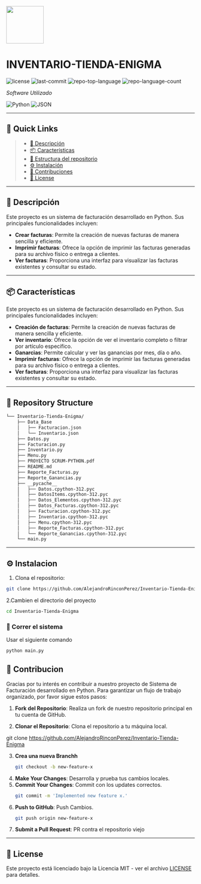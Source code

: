 <p align="left">
  <img src="[https://img.icons8.com/external-tal-revivo-regular-tal-revivo/96/external-readme-is-a-easy-to-build-a-developer-hub-that-adapts-to-the-user-logo-regular-tal-revivo.png](https://encrypted-tbn0.gstatic.com/images?q=tbn:ANd9GcRDkAAEJ_9ZIIVfl_qnFfan7_FOtgxjTGdxAA&s)" width="100" />
</p>
<p align="center">
    <h1 align="left">INVENTARIO-TIENDA-ENIGMA</h1>
</p>

<p align="left">
	<img src="https://img.shields.io/github/license/AlejandroRinconPerez/Inventario-Tienda-Enigma?style=flat&color=0080ff" alt="license">
	<img src="https://img.shields.io/github/last-commit/AlejandroRinconPerez/Inventario-Tienda-Enigma?style=flat&logo=git&logoColor=white&color=0080ff" alt="last-commit">
	<img src="https://img.shields.io/github/languages/top/AlejandroRinconPerez/Inventario-Tienda-Enigma?style=flat&color=0080ff" alt="repo-top-language">
	<img src="https://img.shields.io/github/languages/count/AlejandroRinconPerez/Inventario-Tienda-Enigma?style=flat&color=0080ff" alt="repo-language-count">
<p>
<p align="left">
		<em>Software Utilizado</em>
</p>
<p align="left">
	<img src="https://img.shields.io/badge/Python-3776AB.svg?style=flat&logo=Python&logoColor=white" alt="Python">
	<img src="https://img.shields.io/badge/JSON-000000.svg?style=flat&logo=JSON&logoColor=white" alt="JSON">
</p>
<hr>

## 🔗 Quick Links

> - [📍 Descripción](#-overview)
> - [📦 Características](#-features)
> - [📂 Estructura del repositorio](#-repository-structure)
> - [⚙️ Instalación](#-repository-structure)
> - [🤝 Contribuciones](#-contributing)
> - [📄 License](#-license)


---

## 📍 Descripción

Este proyecto es un sistema de facturación desarrollado en Python. Sus principales funcionalidades incluyen:

-   **Crear facturas**: Permite la creación de nuevas facturas de manera sencilla y eficiente.
-   **Imprimir facturas**: Ofrece la opción de imprimir las facturas generadas para su archivo físico o entrega a clientes.
-   **Ver facturas**: Proporciona una interfaz para visualizar las facturas existentes y consultar su estado.
---

## 📦 Características

Este proyecto es un sistema de facturación desarrollado en Python. Sus principales funcionalidades incluyen:

-   **Creación de facturas**: Permite la creación de nuevas facturas de manera sencilla y eficiente.
-   **Ver inventario**: Ofrece la opción de ver el inventario completo o filtrar por artículo específico.
-   **Ganarcias**: Permite calcular y ver las ganancias por mes, día o año.
-   **Imprimir facturas**: Ofrece la opción de imprimir las facturas generadas para su archivo físico o entrega a clientes.
-   **Ver facturas**: Proporciona una interfaz para visualizar las facturas existentes y consultar su estado.
---

## 📂 Repository Structure

```sh
└── Inventario-Tienda-Enigma/
    ├── Data_Base
    │   ├── Facturacion.json
    │   └── Inventario.json
    ├── Datos.py
    ├── Facturacion.py
    ├── Inventario.py
    ├── Menu.py
    ├── PROYECTO SCRUM-PYTHON.pdf
    ├── README.md
    ├── Reporte_Facturas.py
    ├── Reporte_Ganancias.py
    ├── __pycache__
    │   ├── Datos.cpython-312.pyc
    │   ├── DatosItems.cpython-312.pyc
    │   ├── Datos_Elementos.cpython-312.pyc
    │   ├── Datos_Facturas.cpython-312.pyc
    │   ├── Facturacion.cpython-312.pyc
    │   ├── Inventario.cpython-312.pyc
    │   ├── Menu.cpython-312.pyc
    │   ├── Reporte_Facturas.cpython-312.pyc
    │   └── Reporte_Ganancias.cpython-312.pyc
    └── main.py
```

---

## ⚙️ Instalacion

1. Clona el repositorio:

```sh
git clone https://github.com/AlejandroRinconPerez/Inventario-Tienda-Enigma
```

2.Cambien el directorio del proyecto 

```sh
cd Inventario-Tienda-Enigma
```


### 🤖 Correr el sistema 

Usar el siguiente comando

```sh
python main.py
```




## 🤝 Contribucion
Gracias por tu interés en contribuir a nuestro proyecto de Sistema de Facturación desarrollado en Python. Para garantizar un flujo de trabajo organizado, por favor sigue estos pasos:

1.  **Fork del Repositorio**: Realiza un fork de nuestro repositorio principal en tu cuenta de GitHub.
    
2.  **Clonar el Repositorio**: Clona el repositorio a tu máquina local.


   git clone https://github.com/AlejandroRinconPerez/Inventario-Tienda-Enigma
   
3. **Crea una nueva Branchh**
   ```sh
   git checkout -b new-feature-x
   ```
4. **Make Your Changes**: Desarrolla y prueba tus cambios locales.
5. **Commit Your Changes**: Commit con los updates correctos.
   ```sh
   git commit -m 'Implemented new feature x.'
   ```
6. **Push to GitHub**: Push Cambios.
   ```sh
   git push origin new-feature-x
   ```
7. **Submit a Pull Request**: PR contra el repositorio viejo 

</details>

---

## 📄 License
Este proyecto está licenciado bajo la Licencia MIT - ver el archivo [LICENSE](LICENSE) para detalles.




